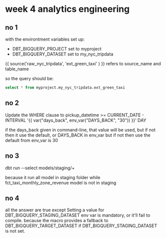 # week 4 analytics engineering

## no 1
with the environtment variables set up:
- DBT_BIGQUERY_PROJECT set to myproject
- DBT_BIGQUERY_DATASET  set to my_nyc_tripdata

{{ source('raw_nyc_tripdata', 'ext_green_taxi' ) }} refers to source_name and table_name

so the query should be:
``` sql
select * from myproject.my_nyc_tripdata.ext_green_taxi
```


## no 2
Update the WHERE clause to pickup_datetime >= CURRENT_DATE - INTERVAL '{{ var("days_back", env_var("DAYS_BACK", "30")) }}' DAY

if the days_back given in command-line, that value will be used,
but if not then it use the default, or DAYS_BACK in env_var
but if not then use the default from env_var is 30

## no 3
dbt run --select models/staging/+

because it run all model in staging folder while fct_taxi_monthly_zone_revenue model is not in staging


## no 4
all the answer are true except Setting a value for DBT_BIGQUERY_STAGING_DATASET env var is mandatory, or it'll fail to compile.
because the macro provides a fallback to DBT_BIGQUERY_TARGET_DATASET if DBT_BIGQUERY_STAGING_DATASET is not set.
